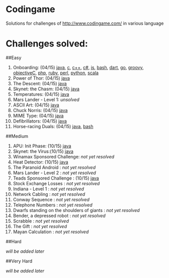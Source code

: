# Codingame
Solutions for challenges of http://www.codingame.com/ in various language

# Challenges solved:

##Easy

  1.  Onboarding: (04/15) [java][easy1_java], [c][easy1_c], [c++][easy1_c++], [c#][easy1_c#], [js][easy1_js], [bash][easy1_bash], [dart][easy1_dart], [go][easy1_go], [groovy][easy1_groovy], [objectiveC][easy1_objectiveC], [php][easy1_php], [ruby][easy1_ruby], [perl][easy1_perl], [python][easy1_python], [scala][easy1_scala]
  2.  Power of Thor: (04/15) [java][easy2_java]
  3.  The Descent: (04/15) [java][easy3_java]
  4.  Skynet: the Chasm: (04/15) [java][easy4_java]
  5.  Temperatures: (04/15) [java][easy5_java]
  6.  Mars Lander - Level 1: *unsolved*
  7.  ASCII Art: (04/15) [java][easy7_java]
  8.  Chuck Norris: (04/15) [java][easy8_java]
  9.  MIME Type: (04/15) [java][easy9_java]
  10. Defibrillators: (04/15) [java][easy10_java]
  11. Horse-racing Duals: (04/15) [java][easy11_java], [bash][easy11_bash]
  
##Medium

  1.	APU: Init Phase: (10/15) [java][medium1_java]
  2.	Skynet: the Virus:(10/15) [java][medium2_java]
  3.	Winamax Sponsored Challenge: *not yet resolved*
  4.	Heat Detector: (10/15) [java][medium4_java]
  5.	The Paranoid Android : *not yet resolved*
  6.	Mars Lander - Level 2 : *not yet resolved*
  7.	Teads Sponsored Challenge : (10/15) [java][medium7_java]
  8.	Stock Exchange Losses : *not yet resolved*
  9.	Indiana - Level 1 : *not yet resolved*
  10.	Network Cabling : *not yet resolved*
  11.	Conway Sequence : *not yet resolved*
  12. Telephone Numbers : *not yet resolved*
  13.	Dwarfs standing on the shoulders of giants : *not yet resolved*
  14.	Bender, a depressed robot : *not yet resolved*
  15.	Scrabble : *not yet resolved*
  16.	The Gift : *not yet resolved*
  17.	Mayan Calculation : *not yet resolved*

##Hard

*will be added later*

##Very Hard

*will be added later*

  [easy1_java]: https://github.com/adrian-nesonson/Codingame/blob/master/Solutions/Java/Onboarding.java
  [easy1_c]: https://github.com/adrian-nesonson/Codingame/blob/master/Solutions/C/Onboarding.c
  [easy1_c++]: https://github.com/adrian-nesonson/Codingame/blob/master/Solutions/C%2B%2B/Onboarding.cpp
  [easy1_c#]: https://github.com/adrian-nesonson/Codingame/blob/master/Solutions/C%23/Onboarding.cs
  [easy1_js]: https://github.com/adrian-nesonson/Codingame/blob/master/Solutions/javascript/Onboarding.js
  [easy1_bash]: https://github.com/adrian-nesonson/Codingame/blob/master/Solutions/Bash/Onboarding.sh
  [easy1_dart]: https://github.com/adrian-nesonson/Codingame/blob/master/Solutions/Dart/Onboarding.dart
  [easy1_go]: https://github.com/adrian-nesonson/Codingame/blob/master/Solutions/Go/Onboarding.go
  [easy1_groovy]: https://github.com/adrian-nesonson/Codingame/blob/master/Solutions/Groovy/Onboarding.gvy
  [easy1_objectiveC]: https://github.com/adrian-nesonson/Codingame/blob/master/Solutions/ObjectiveC/Onboarding.m
  [easy1_php]: https://github.com/adrian-nesonson/Codingame/blob/master/Solutions/PHP/Onboarding.php
  [easy1_ruby]: https://github.com/adrian-nesonson/Codingame/blob/master/Solutions/Ruby/Onboarding.rb
  [easy1_perl]: https://github.com/adrian-nesonson/Codingame/blob/master/Solutions/Perl/Onboarding.pl
  [easy1_python]: https://github.com/adrian-nesonson/Codingame/blob/master/Solutions/Python/Onboarding.py
  [easy1_scala]: https://github.com/adrian-nesonson/Codingame/blob/master/Solutions/Scala/Onboarding.scala  
  
  [easy2_java]: https://github.com/adrian-nesonson/Codingame/blob/master/Solutions/Java/PowerOfThor.java
  
  [easy3_java]: https://github.com/adrian-nesonson/Codingame/blob/master/Solutions/Java/TheDescent.java
  
  [easy4_java]: https://github.com/adrian-nesonson/Codingame/blob/master/Solutions/Java/SkynetTheChasm.java
  
  [easy5_java]: https://github.com/adrian-nesonson/Codingame/blob/master/Solutions/Java/Temperatures.java
  
  [easy7_java]: https://github.com/adrian-nesonson/Codingame/blob/master/Solutions/Java/ASCIIArt.java
  
  [easy8_java]: https://github.com/adrian-nesonson/Codingame/blob/master/Solutions/Java/ChuckNorris.java
  
  [easy9_java]: https://github.com/adrian-nesonson/Codingame/blob/master/Solutions/Java/MIMEType.java
  
  [easy10_java]: https://github.com/adrian-nesonson/Codingame/blob/master/Solutions/Java/Defibrillators.java
  
  [easy11_java]: https://github.com/adrian-nesonson/Codingame/blob/master/Solutions/Java/HorseRacingDual.java  
  [easy11_bash]: https://github.com/adrian-nesonson/Codingame/blob/master/Solutions/Bash/HorseRacingDual.sh
  
  [medium1_java]: https://github.com/adrian-nesonson/Codingame/blob/master/Solutions/Java/ApuInitPhase.java  
  
  [medium2_java]: https://github.com/adrian-nesonson/Codingame/blob/master/Solutions/Java/SkynetTheVirus.java  
  
  [medium4_java]: https://github.com/adrian-nesonson/Codingame/blob/master/Solutions/Java/HeatDetector.java  
   
  [medium7_java]: https://github.com/adrian-nesonson/Codingame/blob/master/Solutions/Java/TeadsSponsoredChallenge.java  
  
